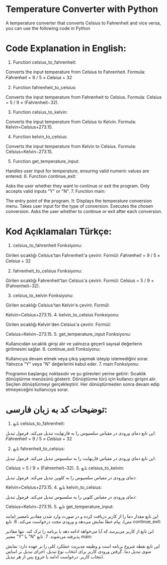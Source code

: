 # Temperature Converter with Python
A temperature converter that converts Celsius to Fahrenheit and vice versa, you can use the following code in Python

# Code Explanation in English:
1. Function celsius_to_fahrenheit:

Converts the input temperature from Celsius to Fahrenheit.
Formula: 
𝐹𝑎ℎ𝑟𝑒𝑛ℎ𝑒𝑖𝑡 = 9 / 5 × 𝐶𝑒𝑙𝑠𝑖𝑢𝑠 + 32

2. Function fahrenheit_to_celsius:

Converts the input temperature from Fahrenheit to Celsius.
Formula: 
Celsius = 5 / 9 × (Fahrenheit−32).

3. Function celsius_to_kelvin:

Converts the input temperature from Celsius to Kelvin.
Formula: 
Kelvin=Celsius+273.15.

4. Function kelvin_to_celsius:

Converts the input temperature from Kelvin to Celsius.
Formula: 
Celsius=Kelvin−273.15.

5. Function get_temperature_input:

Handles user input for temperature, ensuring valid numeric values are entered.
6. Function continue_exit:

Asks the user whether they want to continue or exit the program.
Only accepts valid inputs "Y" or "N".
7. Function main:

The entry point of the program. It:
Displays the temperature conversion menu.
Takes user input for the type of conversion.
Executes the chosen conversion.
Asks the user whether to continue or exit after each conversion.

# Kod Açıklamaları Türkçe:
1. celsius_to_fahrenheit Fonksiyonu:

Girilen sıcaklığı Celsius'tan Fahrenheit'a çevirir.
Formül: 
𝐹𝑎ℎ𝑟𝑒𝑛ℎ𝑒𝑖𝑡 = 9 / 5 × 𝐶𝑒𝑙𝑠𝑖𝑢𝑠 + 32

2. fahrenheit_to_celsius Fonksiyonu:

Girilen sıcaklığı Fahrenheit'tan Celsius'a çevirir.
Formül: 
Celsius = 5 / 9 × (Fahrenheit−32).

3. celsius_to_kelvin Fonksiyonu:

Girilen sıcaklığı Celsius'tan Kelvin'e çevirir.
Formül: 

Kelvin=Celsius+273.15.
4. kelvin_to_celsius Fonksiyonu:

Girilen sıcaklığı Kelvin'den Celsius'a çevirir.
Formül: 

Celsius=Kelvin−273.15.
5. get_temperature_input Fonksiyonu:

Kullanıcıdan sıcaklık girişi alır ve yalnızca geçerli sayısal değerlerin girilmesini sağlar.
6. continue_exit Fonksiyonu:

Kullanıcıya devam etmek veya çıkış yapmak isteyip istemediğini sorar.
Yalnızca "Y" veya "N" değerlerini kabul eder.
7. main Fonksiyonu:

Programın başlangıç noktasıdır ve şu görevleri yerine getirir:
Sıcaklık dönüştürme menüsünü gösterir.
Dönüştürme türü için kullanıcı girişini alır.
Seçilen dönüştürmeyi gerçekleştirir.
Her dönüştürmeden sonra devam edip etmeyeceğini kullanıcıya sorar.

# توضیحات کد به زبان فارسی:
1. تابع celsius_to_fahrenheit:

این تابع دمای ورودی در مقیاس سلسیوس را به فارنهایت تبدیل می‌کند.
فرمول تبدیل: 
𝐹𝑎ℎ𝑟𝑒𝑛ℎ𝑒𝑖𝑡 = 9 / 5 × 𝐶𝑒𝑙𝑠𝑖𝑢𝑠 + 32

2. تابع fahrenheit_to_celsius:

این تابع دمای ورودی در مقیاس فارنهایت را به سلسیوس تبدیل می‌کند.
فرمول تبدیل: 

Celsius = 5 / 9 × (Fahrenheit−32).
3. تابع celsius_to_kelvin:

دمای ورودی در مقیاس سلسیوس را به کلوین تبدیل می‌کند.
فرمول تبدیل: 

Kelvin=Celsius+273.15.
4. تابع kelvin_to_celsius:

دمای ورودی در مقیاس کلوین را به سلسیوس تبدیل می‌کند.
فرمول تبدیل: 

Celsius=Kelvin−273.15.
5. تابع get_temperature_input:

این تابع مقدار دما را از کاربر دریافت کرده و در صورت وارد شدن مقادیر نامعتبر (مانند متن)، پیام خطا نمایش می‌دهد و ورودی مجدد درخواست می‌کند.
6. تابع continue_exit:

این تابع از کاربر می‌پرسد که آیا می‌خواهد ادامه دهد یا برنامه را ترک کند.
تنها مقادیر معتبر "Y" یا "N" پذیرفته می‌شوند.
7. تابع main:

این تابع نقطه شروع برنامه است و وظیفه مدیریت عملکرد کلی را بر عهده دارد:
نمایش منوی تبدیل دما.
گرفتن ورودی کاربر برای انتخاب نوع تبدیل.
اجرای تبدیل بر اساس انتخاب کاربر.
درخواست ادامه یا خروج پس از هر تبدیل.



